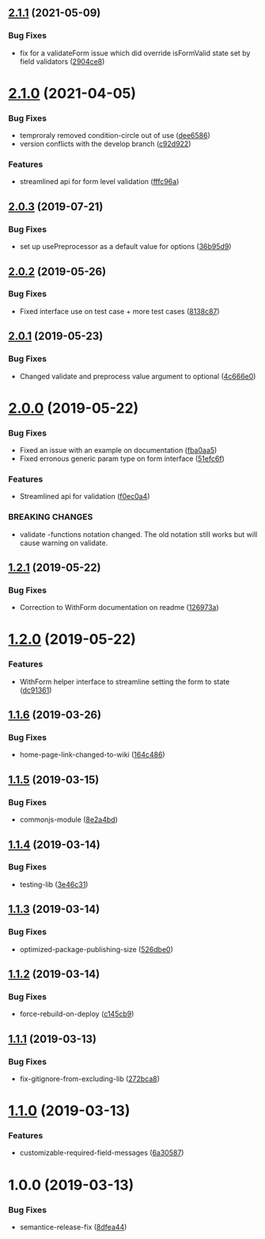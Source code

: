 ## [2.1.1](https://github.com/mindhivefi/ts-form-validation/compare/v2.1.0...v2.1.1) (2021-05-09)


### Bug Fixes

* fix for a validateForm issue which did override  isFormValid state set by field validators ([2904ce8](https://github.com/mindhivefi/ts-form-validation/commit/2904ce81dc25614d2bbf9bba700bc7118d08c1eb))

# [2.1.0](https://github.com/mindhivefi/ts-form-validation/compare/v2.0.3...v2.1.0) (2021-04-05)


### Bug Fixes

* temproraly removed condition-circle out of use ([dee6586](https://github.com/mindhivefi/ts-form-validation/commit/dee6586e7a187e2c8b2f4a283923bccdc064e08a))
* version conflicts with the develop branch ([c92d922](https://github.com/mindhivefi/ts-form-validation/commit/c92d922153c23365c019e05f5046d9cfeddac5d7))


### Features

* streamlined api for form level validation ([fffc96a](https://github.com/mindhivefi/ts-form-validation/commit/fffc96a2017b58c98a8c0d1dadd1d634d54629c2))

## [2.0.3](https://github.com/mindhivefi/ts-form-validation/compare/v2.0.2...v2.0.3) (2019-07-21)


### Bug Fixes

* set up usePreprocessor as a default value for options ([36b95d9](https://github.com/mindhivefi/ts-form-validation/commit/36b95d9))

## [2.0.2](https://github.com/mindhivefi/ts-form-validation/compare/v2.0.1...v2.0.2) (2019-05-26)


### Bug Fixes

* Fixed interface use on test case + more test cases ([8138c87](https://github.com/mindhivefi/ts-form-validation/commit/8138c87))

## [2.0.1](https://github.com/mindhivefi/ts-form-validation/compare/v2.0.0...v2.0.1) (2019-05-23)


### Bug Fixes

* Changed validate and preprocess value argument to optional ([4c666e0](https://github.com/mindhivefi/ts-form-validation/commit/4c666e0))

# [2.0.0](https://github.com/mindhivefi/ts-form-validation/compare/v1.2.1...v2.0.0) (2019-05-22)


### Bug Fixes

* Fixed an issue with an example on documentation ([fba0aa5](https://github.com/mindhivefi/ts-form-validation/commit/fba0aa5))
* Fixed erronous generic param type on form interface ([51efc6f](https://github.com/mindhivefi/ts-form-validation/commit/51efc6f))


### Features

* Streamlined api for validation ([f0ec0a4](https://github.com/mindhivefi/ts-form-validation/commit/f0ec0a4))


### BREAKING CHANGES

* validate -functions notation changed. The old notation still works but will cause
warning on validate.

## [1.2.1](https://github.com/mindhivefi/ts-form-validation/compare/v1.2.0...v1.2.1) (2019-05-22)


### Bug Fixes

* Correction to WithForm documentation on readme ([126973a](https://github.com/mindhivefi/ts-form-validation/commit/126973a))

# [1.2.0](https://github.com/mindhivefi/ts-form-validation/compare/v1.1.6...v1.2.0) (2019-05-22)


### Features

* WithForm helper interface to streamline setting the form to state ([dc91361](https://github.com/mindhivefi/ts-form-validation/commit/dc91361))

## [1.1.6](https://github.com/mindhivefi/ts-form-validation/compare/v1.1.5...v1.1.6) (2019-03-26)


### Bug Fixes

* home-page-link-changed-to-wiki ([164c486](https://github.com/mindhivefi/ts-form-validation/commit/164c486))

## [1.1.5](https://github.com/mindhivefi/ts-form-validation/compare/v1.1.4...v1.1.5) (2019-03-15)


### Bug Fixes

* commonjs-module ([8e2a4bd](https://github.com/mindhivefi/ts-form-validation/commit/8e2a4bd))

## [1.1.4](https://github.com/mindhivefi/ts-form-validation/compare/v1.1.3...v1.1.4) (2019-03-14)


### Bug Fixes

* testing-lib ([3e46c31](https://github.com/mindhivefi/ts-form-validation/commit/3e46c31))

## [1.1.3](https://github.com/mindhivefi/ts-form-validation/compare/v1.1.2...v1.1.3) (2019-03-14)


### Bug Fixes

* optimized-package-publishing-size ([526dbe0](https://github.com/mindhivefi/ts-form-validation/commit/526dbe0))

## [1.1.2](https://github.com/mindhivefi/ts-form-validation/compare/v1.1.1...v1.1.2) (2019-03-14)


### Bug Fixes

* force-rebuild-on-deploy ([c145cb9](https://github.com/mindhivefi/ts-form-validation/commit/c145cb9))

## [1.1.1](https://github.com/mindhivefi/ts-form-validation/compare/v1.1.0...v1.1.1) (2019-03-13)


### Bug Fixes

* fix-gitignore-from-excluding-lib ([272bca8](https://github.com/mindhivefi/ts-form-validation/commit/272bca8))

# [1.1.0](https://github.com/mindhivefi/ts-form-validation/compare/v1.0.0...v1.1.0) (2019-03-13)


### Features

* customizable-required-field-messages ([6a30587](https://github.com/mindhivefi/ts-form-validation/commit/6a30587))

# 1.0.0 (2019-03-13)


### Bug Fixes

* semantice-release-fix ([8dfea44](https://github.com/mindhivefi/ts-form-validation/commit/8dfea44))
